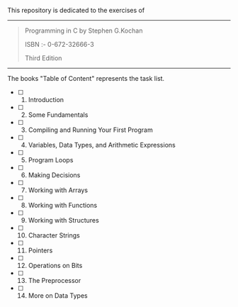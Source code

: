 This repository is dedicated to the exercises of 

---

> Programming in C by Stephen G.Kochan
>
> ISBN :- 0-672-32666-3
>
> Third Edition

---

The books "Table of Content"  represents the task list.

- [ ] 01. Introduction
- [ ] 02. Some Fundamentals
- [ ] 03. Compiling and Running Your First Program
- [ ] 04. Variables, Data Types, and Arithmetic Expressions
- [ ] 05. Program Loops
- [ ] 06. Making Decisions
- [ ] 07. Working with Arrays
- [ ] 08. Working with Functions
- [ ] 09. Working with Structures
- [ ] 10. Character Strings
- [ ] 11. Pointers
- [ ] 12. Operations on Bits
- [ ] 13. The Preprocessor
- [ ] 14. More on Data Types

